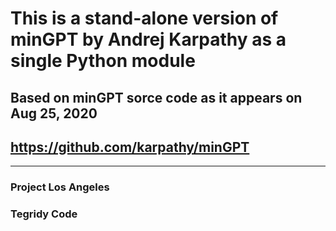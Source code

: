 # This is a stand-alone version of minGPT by Andrej Karpathy as a single Python module

## Based on minGPT sorce code as it appears on Aug 25, 2020

## https://github.com/karpathy/minGPT

***

### Project Los Angeles
### Tegridy Code
